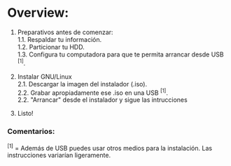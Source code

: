 # Overview:

1. Preparativos antes de comenzar:  
1.1. Respaldar tu información.  
1.2. Particionar tu HDD.  
1.3. Configura tu computadora para que te permita arrancar desde USB <sup>[1]</sup>.  

2. Instalar GNU/Linux  
2.1. Descargar la imagen del instalador (.iso).  
2.2. Grabar apropiadamente  ese .iso en una USB <sup>[1]</sup>.   
2.2. "Arrancar" desde el instalador y sigue las intrucciones  

3. Listo!


### Comentarios:
<sup>[1]</sup> = Además de USB puedes usar otros medios para la instalación. Las instrucciones variarían ligeramente.

